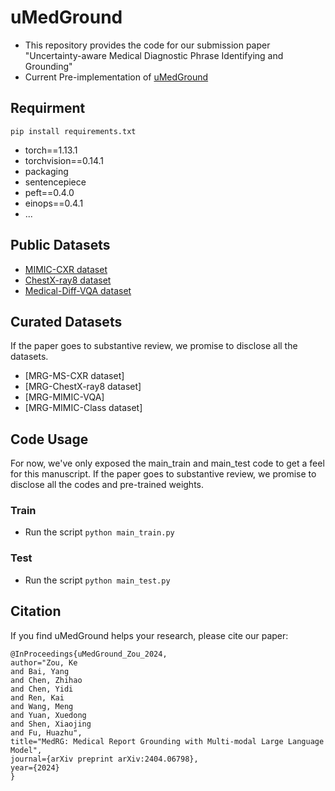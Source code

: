 # uMedGround
* This repository provides the code for our submission paper "Uncertainty-aware Medical Diagnostic Phrase Identifying and Grounding" 
* Current Pre-implementation of [uMedGround](https://arxiv.org/abs/2404.06798)

## Requirment
```pip install requirements.txt```
- torch==1.13.1
- torchvision==0.14.1
- packaging
- sentencepiece
- peft==0.4.0
- einops==0.4.1
- ...

## Public Datasets
* [MIMIC-CXR dataset](https://physionet.org/content/mimic-cxr/2.0.0/)
* [ChestX-ray8 dataset](https://ar5iv.labs.arxiv.org/html/1705.02315)
* [Medical-Diff-VQA dataset](https://physionet.org/content/medical-diff-vqa/1.0.0/)

## Curated Datasets
If the paper goes to substantive review, we promise to disclose all the datasets.

* [MRG-MS-CXR dataset]
* [MRG-ChestX-ray8 dataset]
* [MRG-MIMIC-VQA]
* [MRG-MIMIC-Class dataset]

## Code Usage
For now, we've only exposed the main_train and main_test code to get a feel for this manuscript.
If the paper goes to substantive review, we promise to disclose all the codes and pre-trained weights.

### Train
- Run the script ```python main_train.py```
### Test
- Run the script ```python main_test.py```

## Citation
If you find uMedGround helps your research, please cite our paper:
```
@InProceedings{uMedGround_Zou_2024,
author="Zou, Ke
and Bai, Yang
and Chen, Zhihao
and Chen, Yidi
and Ren, Kai
and Wang, Meng
and Yuan, Xuedong
and Shen, Xiaojing
and Fu, Huazhu",
title="MedRG: Medical Report Grounding with Multi-modal Large Language Model",
journal={arXiv preprint arXiv:2404.06798},
year={2024}
}
```
